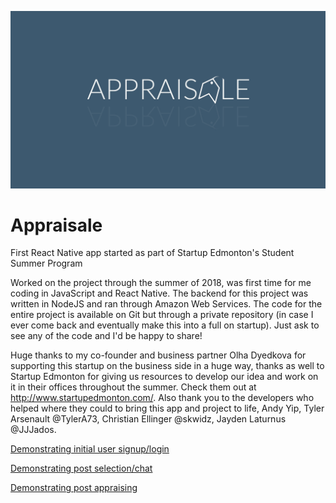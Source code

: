 ![alt text](hiresLogo.png)

# Appraisale
First React Native app started as part of Startup Edmonton's Student Summer Program

Worked on the project through the summer of 2018, was first time for me coding in JavaScript and React Native.
The backend for this project was written in NodeJS and ran through Amazon Web Services. The code for the entire project is available on Git but through a private repository (in case I ever come back and eventually make this into a full on startup). Just ask to see any of the code and I'd be happy to share!

Huge thanks to my co-founder and business partner Olha Dyedkova for supporting this startup on the business side in a huge way, thanks as well to Startup Edmonton for giving us resources to develop our idea and work on it in their offices throughout the summer. Check them out at http://www.startupedmonton.com/. Also thank you to the developers who helped where they could to bring this app and project to life, Andy Yip, Tyler Arsenault @TylerA73, Christian Ellinger @skwidz, Jayden Laturnus @JJJados.




[Demonstrating initial user signup/login](https://youtu.be/mzflvDXl5lE)

[Demonstrating post selection/chat](https://youtu.be/pDTPLMz6f7I)

[Demonstrating post appraising](https://youtu.be/RAdV3-gh3bQ)
